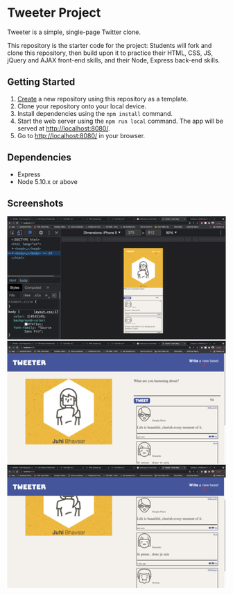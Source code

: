 # Tweeter Project

Tweeter is a simple, single-page Twitter clone.

This repository is the starter code for the project: Students will fork and clone this repository, then build upon it to practice their HTML, CSS, JS, jQuery and AJAX front-end skills, and their Node, Express back-end skills.

## Getting Started

1. [Create](https://docs.github.com/en/repositories/creating-and-managing-repositories/creating-a-repository-from-a-template) a new repository using this repository as a template.
2. Clone your repository onto your local device.
3. Install dependencies using the `npm install` command.
3. Start the web server using the `npm run local` command. The app will be served at <http://localhost:8080/>.
4. Go to <http://localhost:8080/> in your browser.

## Dependencies

- Express
- Node 5.10.x or above

## Screenshots

!["Mobile display Screenshot of tweeter project"](https://github.com/jubhavsar/tweeter/blob/master/views/mobile-display.png)
!["Screenshot of tweet compos box"](https://github.com/jubhavsar/tweeter/blob/master/views/tweet-box.png)
!["Screenshot of tweets"](https://github.com/jubhavsar/tweeter/blob/master/views/tweets.png)